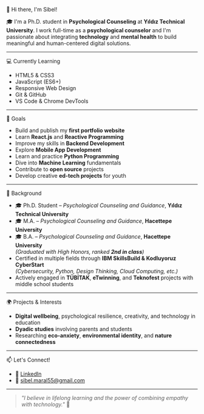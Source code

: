 👋 Hi there, I'm Sibel!

🎓 I'm a Ph.D. student in **Psychological Counseling** at **Yıldız Technical University**. I work full-time as a **psychological counselor** and I'm passionate about integrating **technology** and **mental health** to build meaningful and human-centered digital solutions.

---

💻 Currently Learning
- HTML5 & CSS3  
- JavaScript (ES6+)  
- Responsive Web Design  
- Git & GitHub  
- VS Code & Chrome DevTools  

---

🚀 Goals
- Build and publish my **first portfolio website**  
- Learn **React.js** and **Reactive Programming**  
- Improve my skills in **Backend Development**  
- Explore **Mobile App Development**  
- Learn and practice **Python Programming**  
- Dive into **Machine Learning** fundamentals  
- Contribute to **open source** projects  
- Develop creative **ed-tech projects** for youth  

---

🧠 Background
- 🎓 Ph.D. Student – *Psychological Counseling and Guidance*, **Yıldız Technical University**  
- 🎓 M.A. – *Psychological Counseling and Guidance*, **Hacettepe University**  
- 🎓 B.A. – *Psychological Counseling and Guidance*, **Hacettepe University**  
  *(Graduated with High Honors, ranked **2nd in class**)*  
- Certified in multiple fields through **IBM SkillsBuild & Kodluyoruz CyberStart**  
  *(Cybersecurity, Python, Design Thinking, Cloud Computing, etc.)*  
- Actively engaged in **TÜBİTAK**, **eTwinning**, and **Teknofest** projects with middle school students  

---

🌍 Projects & Interests
- **Digital wellbeing**, psychological resilience, creativity, and technology in education  
- **Dyadic studies** involving parents and students  
- Researching **eco-anxiety**, **environmental identity**, and **nature connectedness**  

---

📫 Let's Connect!
- 💼 [LinkedIn](www.linkedin.com/in/sibel-maral-49b6b4151)  
- 📧 sibel.maral55@gmail.com 

---

> *"I believe in lifelong learning and the power of combining empathy with technology."* 🧩
